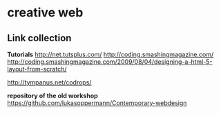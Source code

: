 # creative web

## Link collection

**Tutorials**
http://net.tutsplus.com/
http://coding.smashingmagazine.com/
http://coding.smashingmagazine.com/2009/08/04/designing-a-html-5-layout-from-scratch/

http://tympanus.net/codrops/ 

**repository of the old workshop**
https://github.com/lukasoppermann/Contemporary-webdesign 